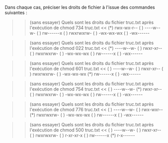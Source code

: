 Dans chaque cas, préciser les droits de fichier à l'issue des commandes suivantes :

>> (sans essayer) Quels sont les droits du fichier truc.txt après l'exécution de  chmod 734 truc.txt <<
(*) rwx-wx-r--
( ) ----w--w-
( ) rw------x
( ) rwxrwxrw-
( ) -wx-wx-wx
( ) -wx------  

>> (sans essayer) Quels sont les droits du fichier truc.txt après l'exécution de  chmod 022 truc.txt <<
(*) ----w--w-
( ) rwxr-xr--
( ) rwxrwxrw-
( ) -wx-wx-wx
( ) rw------x
( ) -wx------  

>> (sans essayer) Quels sont les droits du fichier truc.txt après l'exécution de  chmod 601 truc.txt <<
( ) ----w--w-
( ) rwxr-xr--
( ) rwxrwxrw-
( ) -wx-wx-wx
(*) rw------x
( ) -wx------  


>> (sans essayer) Quels sont les droits du fichier truc.txt après l'exécution de  chmod 754 truc.txt <<
( ) ----w--w-
(*) rwxr-xr--
( ) rwxrwxrw-
( ) -wx-wx-wx
( ) rw------x
( ) -wx------  

>> (sans essayer) Quels sont les droits du fichier truc.txt après l'exécution de  chmod 776 truc.txt <<
( ) ----w--w-
( ) rwx-wxr--
(*) rwxrwxrw-
( ) -wx-wx-wx
( ) rw------x
( ) -wx------  


>> (sans essayer) Quels sont les droits du fichier truc.txt après l'exécution de  chmod 500 truc.txt <<
( ) ----w--w-
( ) rwxr-xr--
( ) rwxrwxrw-
( ) r-xr-xr-x
( ) rw------x
(*) r-x------  
